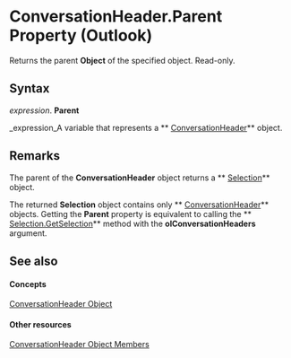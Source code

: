 
# ConversationHeader.Parent Property (Outlook)

Returns the parent  **Object** of the specified object. Read-only.


## Syntax

 _expression_. **Parent**

 _expression_A variable that represents a  ** [ConversationHeader](5142d5f7-55c1-4d9d-3a11-d25c8763fcb7.md)** object.


## Remarks

The parent of the  **ConversationHeader** object returns a ** [Selection](0b06a3ce-0445-db8f-e6e8-bb7bd469c50f.md)** object.

 The returned **Selection** object contains only ** [ConversationHeader](5142d5f7-55c1-4d9d-3a11-d25c8763fcb7.md)** objects. Getting the **Parent** property is equivalent to calling the ** [Selection.GetSelection](c6af6665-d97d-3833-1014-5b43282bafc2.md)** method with the **olConversationHeaders** argument.


## See also


#### Concepts


 [ConversationHeader Object](5142d5f7-55c1-4d9d-3a11-d25c8763fcb7.md)
#### Other resources


 [ConversationHeader Object Members](c67a23e5-81aa-98dd-493f-f05d169d9fb8.md)
